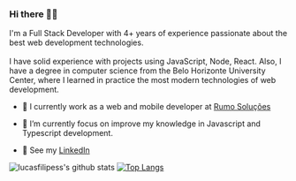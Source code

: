 ### Hi there 👋🏽

I'm a Full Stack Developer with 4+ years of experience passionate about the best web development technologies.<br><br>
I have solid experience with projects using JavaScript, Node, React. Also, I have a degree in computer science from the Belo Horizonte University Center, where I learned in practice the most modern technologies of web development.<br>

- :telescope: I currently work as a web and mobile developer at [Rumo Soluções](https://rumosolucoes.com/) <br>
- :seedling: I’m currently focus on improve my knowledge in Javascript and Typescript development.<br>

- :busts_in_silhouette: See my [LinkedIn](https://www.linkedin.com/in/lucas-souza-95b867174/)<br>

![lucasfilipess's github stats](https://github-readme-stats.vercel.app/api?username=lucasfilipess&show_icons=true&theme=dark&count_private=true) [![Top Langs](https://github-readme-stats.vercel.app/api/top-langs/?username=lucasfilipess&layout=compact&theme=dark)](https://github.com/lucasfilipess/github-readme-stats)

